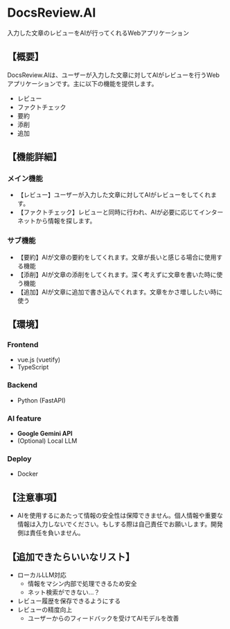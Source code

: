 # DocsReview.AI

入力した文章のレビューをAIが行ってくれるWebアプリケーション

## 【概要】
DocsReview.AIは、ユーザーが入力した文章に対してAIがレビューを行うWebアプリケーションです。主に以下の機能を提供します。
- レビュー
- ファクトチェック
- 要約
- 添削
- 追加

## 【機能詳細】
### メイン機能
- 【レビュー】ユーザーが入力した文章に対してAIがレビューをしてくれます。
- 【ファクトチェック】レビューと同時に行われ、AIが必要に応じてインターネットから情報を探します。

### サブ機能
- 【要約】AIが文章の要約をしてくれます。文章が長いと感じる場合に使用する機能
- 【添削】AIが文章の添削をしてくれます。深く考えずに文章を書いた時に使う機能
- 【追加】AIが文章に追加で書き込んでくれます。文章をかさ増ししたい時に使う

## 【環境】
### Frontend
- vue.js (vuetify)
- TypeScript

### Backend
- Python (FastAPI)

### AI feature
- **Google Gemini API**
- (Optional) Local LLM

### Deploy
- Docker

## 【注意事項】
- AIを使用するにあたって情報の安全性は保障できません。個人情報や重要な情報は入力しないでください。もしする際は自己責任でお願いします。開発側は責任を負いません。

## 【追加できたらいいなリスト】
- ローカルLLM対応
    - 情報をマシン内部で処理できるため安全
    - ネット検索ができない...？
- レビュー履歴を保存できるようにする
- レビューの精度向上
    - ユーザーからのフィードバックを受けてAIモデルを改善
